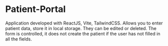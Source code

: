 # Patient-Portal
Application developed with ReactJS, Vite, TailwindCSS.
Allows you to enter patient data, store it in local storage. 
They can be edited or deleted. 
The form is controlled, it does not create the patient if the user has not filled in all the fields.
